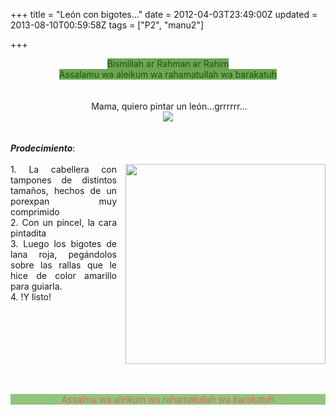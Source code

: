 +++
title = "León con bigotes..."
date = 2012-04-03T23:49:00Z
updated = 2013-08-10T00:59:58Z
tags = ["P2", "manu2"]

+++

<div dir="ltr" style="text-align: left;" trbidi="on"><div style="color: #274e13; text-align: center;"><span style="background-color: #6aa84f;">Bismillah ar Rahman ar Rahim</span></div><div style="color: #274e13; text-align: center;"><span style="background-color: #6aa84f;">Assalamu wa aleikum wa rahamatullah wa barakatuh</span><br /><span style="background-color: #6aa84f;"><br /></span></div><div class="separator" style="clear: both; text-align: center;"></div><div class="separator" style="clear: both; text-align: center;"></div><div class="separator" style="clear: both; text-align: center;"></div><div class="separator" style="clear: both; text-align: center;"></div><div class="separator" style="clear: both; text-align: center;"><a href="http://1.bp.blogspot.com/-W1xg3kyE1KM/T3tt0b4R7hI/AAAAAAAABDU/jbB8CphdMJI/s1600/DSC02697.JPG" imageanchor="1" style="margin-left: 1em; margin-right: 1em;"><br /></a></div><div style="text-align: center;">&nbsp;Mama, quiero pintar un león...grrrrrr...</div><div style="text-align: center;"><div class="separator" style="clear: both; text-align: center;"><a href="http://3.bp.blogspot.com/-XYOnrkSu86s/UgVzu9hwL8I/AAAAAAAAFKI/pzS7eb9jEtU/s1600/DSC02697.jpg" imageanchor="1" style="margin-left: 1em; margin-right: 1em;"><img border="0" src="http://3.bp.blogspot.com/-XYOnrkSu86s/UgVzu9hwL8I/AAAAAAAAFKI/pzS7eb9jEtU/s1600/DSC02697.jpg" /></a></div><div class="separator" style="clear: both; text-align: center;"><br /></div><div class="separator" style="clear: both; text-align: left;"><b><i><br /></i></b></div><div class="separator" style="clear: both; text-align: left;"><b><i>Prodecimiento</i></b>:</div></div><div style="text-align: center;"><br /></div><div style="text-align: center;"><div style="text-align: justify;"><a href="http://1.bp.blogspot.com/-4FCcIw2PHjE/UgV0DR7N3EI/AAAAAAAAFKQ/E8cfqx9dBBI/s1600/cats11.jpg" imageanchor="1" style="clear: right; float: right; margin-bottom: 1em; margin-left: 1em;"><img border="0" src="http://1.bp.blogspot.com/-4FCcIw2PHjE/UgV0DR7N3EI/AAAAAAAAFKQ/E8cfqx9dBBI/s1600/cats11.jpg" height="320" width="320" /></a>1. La cabellera con tampones de distintos tamaños, hechos de un porexpan muy comprimido</div><div style="text-align: justify;">2. Con un pincel, la cara pintadita</div><div style="text-align: justify;"><span style="text-align: center;">3. Luego los bigotes de lana roja, pegándolos sobre las rallas que le hice de color amarillo para guiarla.</span></div><div style="text-align: justify;"><span style="text-align: left;">4. !Y listo!</span></div><div style="text-align: justify;"><span style="text-align: center;"><br /></span></div></div><div class="separator" style="clear: both; text-align: center;"></div><br /><div class="separator" style="clear: both; text-align: center;"></div><div class="separator" style="clear: both; text-align: center;"></div><br /><div style="background-color: #93c47d; color: #e06666; text-align: center;">Assalmu wa aleikum wa rahamatullah wa barakatuh</div><br /></div>
